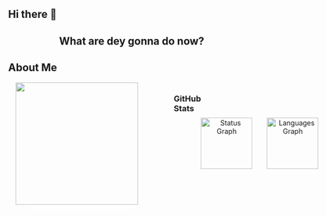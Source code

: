 ## Hi there 👋

<div align="center">

## What are dey gonna do now?

</div>

## About Me

<div class="about-main" style="display: flex;">
    <div align="left" style="display: flex; margin: 0px 70px 0px 15px; box-shadow: 10px 10px 13px -3px rgba(255,255,255,0.5);" class="about-left">
        <img align="left" src="https://i.pinimg.com/736x/59/35/13/59351365b84063c2c24b8ea39cc46d38.jpg" height="250" width="250">
    </div>

```
roopak@github:~$ ./hello_world.sh
```

```markdown
🎓 Pursuing a Bachelor's in Computer Science
👨‍💻 Passionate about programming and exploring the world.
🔎 Main interests: Web Development & Data Science
🔭 Trying on building robust Backend Systems.
🌱 Currently diving into Machine Learning
🌟 Proficient in: Python, Java, Javascript
💼 Open to collaboration on innovative Web development projects!
​​
```

### GitHub Stats

<div align="center" style="display: flex; gap: 30px; align-items: center">
  <img src="https://github-readme-stats.vercel.app/api?username=roopaksai15&hide_title=true&hide_border=false&theme=tokyonight&show_icons=true&hide_border=true&count_private=true" height="105" alt="Status Graph" />
  <img src="https://github-readme-stats.vercel.app/api/top-langs?username=roopaksai15&locale=en&hide_title=true&layout=compact&card_width=320&langs_count=6&theme=tokyonight&hide_border=false&order=2&custom_title=Languages" height="105" alt="Languages Graph"  />
</div>

<br>


<!--
**RoopakSai15/RoopakSai15** is a ✨ _special_ ✨ repository because its `README.md` (this file) appears on your GitHub profile.

Here are some ideas to get you started:

- 🔭 I’m currently working on ...
- 🌱 I’m currently learning ...
- 👯 I’m looking to collaborate on ...
- 🤔 I’m looking for help with ...
- 💬 Ask me about ...
- 📫 How to reach me: ...
- 😄 Pronouns: ...
- ⚡ Fun fact: ...
-->
